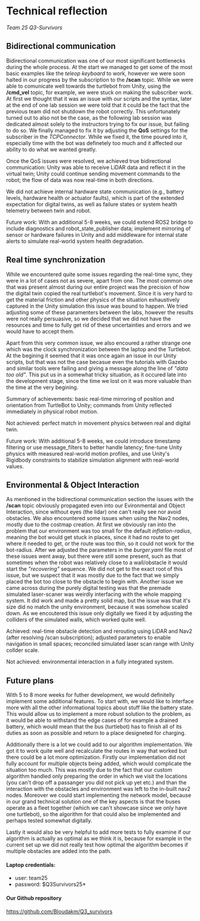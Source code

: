 # Technical reflection
*Team 25 Q3-Survivors*

## Bidirectional communication
Bidirectional communication was one of our most significant bottlenecks during the whole process. At the start we managed to get some of the most basic examples like the *teleop keyboard* to work, however we were soon halted in our progress by the subscription to the **/scan** topic. While we were able to comunicate well towards the turtlebot from Unity, using the **/cmd_vel** topic, for example, we were stuck on making the subscriber work. At first we thought that it was an issue with our scripts and the syntax, later at the end of one lab session we were told that it could be the fact that the previous team did not shutdown the robot correctly. This unfortunately turned out to also not be the case, as the following lab session was dedicated almost solely to the instructors trying to fix our issue, but failing to do so. We finally managed to fix it by adjusting the **QoS** settings for the subscriber in the *TCPConnector*. While we fixed it, the time poured into it, especially time with the bot was definetely too much and it affected our ability to do what we wanted greatly. 

Once the QoS issues were resolved, we achieved true bidirectional communication: Unity was able to receive LiDAR data and reflect it in the virtual twin; Unity could continue sending movement commands to the robot; the flow of data was now real-time in both directions.

We did not achieve internal hardware state communication (e.g., battery levels, hardware health or actuator faults), which is part of the extended expectation for digital twins, as well as failure states or system health telemetry between twin and robot.

Future work: With an additional 5-8 weeks, we could extend ROS2 bridge to include diagnostics and robot_state_publisher data; implement mirroring of sensor or hardware failures in Unity and add middleware for internal state alerts to simulate real-world system health degradation.



## Real time synchronization
While we encountered quite some issues regarding the real-time sync, they were in a lot of cases not as severe, apart from one. The most common one that was present almost during our entire project was the precision of how the digital twin copied the real turtlebot's movement. Since it is very hard to get the material friction and other physics of the situation exhaustively captured in the Unity simulation this issue was bound to happen. We tried adjusting some of these paramenters between the labs, however the results were not really persuasive, so we decided that we did not have the resources and time to fully get rid of these uncertainties and errors and we would have to accept them. 

Apart from this very common issue, we also encoured a rather strange one which was the clock synchronization between the laptop and the Turtlebot. At the begining it seemed that it was once again an issue in our Unity scripts, but that was not the case becasue even the tutorials with Gazebo and similar tools were failing and giving a message along the line of *"data too old"*. This put us in a somewhat tricky situation, as it occured late into the development stage, since the time we lost on it was more valuable than the time at the very begining. 

Summary of achievements: basic real-time mirroring of position and orientation from TurtleBot to Unity; commands from Unity reflected immediately in physical robot motion.

Not achieved: perfect match in movement physics between real and digital twin.

Future work: With additional 5-8 weeks, we could introduce timestamp filtering or use message_filters to better handle latency; fine-tune Unity physics with measured real-world motion profiles, and use Unity's Rigidbody constraints to stabilize simulation alignment with real-world values.


## Environmental & Object Interaction
As mentioned in the bidirectional communication section the issues with the **/scan** topic obviously propagated even into our Evironmental and Object Interaction, since without eyes (the lidar) one can't really see nor avoid obstacles. We also encountered some issues when using the Nav2 nodes, mostly due to the costmap creation. At first we obviously ran into the problem that our environment was too small for the default *inflation-radius*, meaning the bot would get stuck in places, since it had no route to get where it needed to get, or the route was too thin, so it could not work for the bot-radius. After we adjusted the parameters in the *burger.yaml* file most of these issues went away, but there were still some present, such as that sometimes when the robot was relatively close to a wall/obstacle it would start the *"recovering"* sequence. We did not get to the exact root of this issue, but we suspect that it was mostly due to the fact that we simply placed the bot too close to the obstacle to begin with. Another issue we came across during the purely digital testing was that the premade simulated laser-scaner was weirdly interfacing with the whole mapping system. It did work and made a pretty solid map, but the issue was that it's size did no match the unity environment, because it was somehow scaled down. As we encoutered this issue only digitally we fixed it by adjusting the colliders of the simulated walls, which worked quite well.

Achieved: real-time obstacle detection and rerouting using LiDAR and Nav2 (after resolving /scan subscription); adjusted parameters to enable navigation in small spaces; reconciled simulated laser scan range with Unity collder scale.

Not achieved: environmental interaction in a fully integrated system.


## Future plans
With 5 to 8 more weeks for futher development, we would definitelly implement some additional features. To start with, we would like to interface more with all the other informational topics about stuff like the battery state. This would allow us to implement a more robust solution to the problem, as it would be able to withstand the edge cases of for example a drained battery, which would mean that the bus (turtlebot) has to finish all of its duties as soon as possible and return to a place designeted for charging. 

Additionally there is a lot we could add to our algorithm implementation. We got it to work quite well and recalculate the routes in way that worked but there could be a lot more optimization. Firstly our implementation did not fully account for multiple objects being added, which would complicate the situation too much. This was mostly due to the fact that our custom algorithm handled only preparing the order in which we visit the locations (you can't drop off a passanger you did not pick up yet etc.) and than the interaction with the obstacles and environment was left to the in-built nav2 nodes. Moreover we could start implementing the network model, because in our grand technical solution one of the key aspects is that the buses operate as a fleet together (which we can't showcase since we only have one turtlebot), so the algorithm for that could also be implemented and perhaps tested somewhat digitally. 

Lastly it would also be very helpful to add more tests to fully examine if our algorithm is actually as optimal as we think it is, because for example in the current set up we did not really test how optimal the algorithm becomes if multiple obstacles are added into the path.

#### Laptop credentials:
- user: team25
- password: $Q3Survivors25*

#### Our Github repository 
https://github.com/Bloudakm/Q3_survivors
